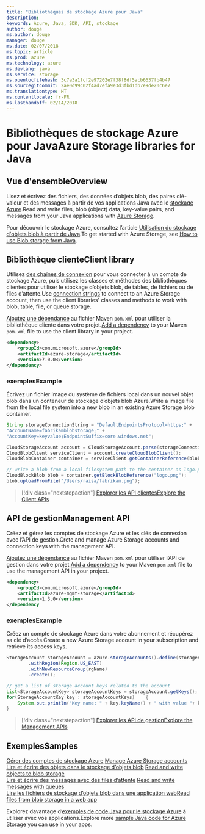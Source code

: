 ```yaml
---
title: "Bibliothèques de stockage Azure pour Java"
description: 
keywords: Azure, Java, SDK, API, stockage
author: douge
ms.author: douge
manager: douge
ms.date: 02/07/2018
ms.topic: article
ms.prod: azure
ms.technology: azure
ms.devlang: java
ms.service: storage
ms.openlocfilehash: 3c7a3a1fcf2e97202e7f38f8df5acb6637fb4b47
ms.sourcegitcommit: 2ae0d99c02f4ad7efa9e3d3fbd1db7e9de20c6e7
ms.translationtype: HT
ms.contentlocale: fr-FR
ms.lasthandoff: 02/14/2018
---
```

# <a name="azure-storage-libraries-for-java"></a><span data-ttu-id="5cd95-103">Bibliothèques de stockage Azure pour Java</span><span class="sxs-lookup"><span data-stu-id="5cd95-103">Azure Storage libraries for Java</span></span>

## <a name="overview"></a><span data-ttu-id="5cd95-104">Vue d'ensemble</span><span class="sxs-lookup"><span data-stu-id="5cd95-104">Overview</span></span>

<span data-ttu-id="5cd95-105">Lisez et écrivez des fichiers, des données d’objets blob, des paires clé-valeur et des messages à partir de vos applications Java avec le [stockage Azure](/azure/storage/storage-introduction).</span><span class="sxs-lookup"><span data-stu-id="5cd95-105">Read and write files, blob (object) data, key-value pairs, and messages from your Java applications with [Azure Storage](/azure/storage/storage-introduction).</span></span>

<span data-ttu-id="5cd95-106">Pour découvrir le stockage Azure, consultez l’article [Utilisation du stockage d'objets blob à partir de Java](/azure/storage/storage-java-how-to-use-blob-storage).</span><span class="sxs-lookup"><span data-stu-id="5cd95-106">To get started with Azure Storage, see [How to use Blob storage from Java](/azure/storage/storage-java-how-to-use-blob-storage).</span></span>

## <a name="client-library"></a><span data-ttu-id="5cd95-107">Bibliothèque cliente</span><span class="sxs-lookup"><span data-stu-id="5cd95-107">Client library</span></span>

<span data-ttu-id="5cd95-108">Utilisez [des chaînes de connexion](/azure/storage/storage-create-storage-account#manage-your-storage-account) pour vous connecter à un compte de stockage Azure, puis utilisez les classes et méthodes des bibliothèques clientes pour utiliser le stockage d’objets blob, de tables, de fichiers ou de files d’attente.</span><span class="sxs-lookup"><span data-stu-id="5cd95-108">Use [connection strings](/azure/storage/storage-create-storage-account#manage-your-storage-account) to connect to an Azure Storage account, then use the client libraries' classes and methods to work with blob, table, file, or queue storage.</span></span> 

<span data-ttu-id="5cd95-109">[Ajoutez une dépendance](https://maven.apache.org/guides/getting-started/index.html#How_do_I_use_external_dependencies) au fichier Maven `pom.xml` pour utiliser la bibliothèque cliente dans votre projet.</span><span class="sxs-lookup"><span data-stu-id="5cd95-109">[Add a dependency](https://maven.apache.org/guides/getting-started/index.html#How_do_I_use_external_dependencies) to your Maven `pom.xml` file to use the client library in your project.</span></span>   

```XML
<dependency>
    <groupId>com.microsoft.azure</groupId>
    <artifactId>azure-storage</artifactId>
    <version>7.0.0</version>
</dependency>
```   

### <a name="example"></a><span data-ttu-id="5cd95-110">exemples</span><span class="sxs-lookup"><span data-stu-id="5cd95-110">Example</span></span>

<span data-ttu-id="5cd95-111">Écrivez un fichier image du système de fichiers local dans un nouvel objet blob dans un conteneur de stockage d’objets blob Azure.</span><span class="sxs-lookup"><span data-stu-id="5cd95-111">Write a image file from the local file system into a new blob in an existing Azure Storage blob container.</span></span>


```java
String storageConnectionString = "DefaultEndpointsProtocol=https;" + 
"AccountName=fabrikamblobstorage;" + 
"AccountKey=keyvalue;EndpointSuffix=core.windows.net";

CloudStorageAccount account = CloudStorageAccount.parse(storageConnectionString);
CloudBlobClient serviceClient = account.createCloudBlobClient();
CloudBlobContainer container = serviceClient.getContainerReference(blobContainer);

// write a blob from a local filesystem path to the container as logo.png
CloudBlockBlob blob = container.getBlockBlobReference("logo.png");
blob.uploadFromFile("/Users/raisa/fabrikam.png");
```

> [!div class="nextstepaction"]
> [<span data-ttu-id="5cd95-112">Explorer les API clientes</span><span class="sxs-lookup"><span data-stu-id="5cd95-112">Explore the Client APIs</span></span>](/java/api/overview/azure/storage/clientlibrary)

## <a name="management-api"></a><span data-ttu-id="5cd95-113">API de gestion</span><span class="sxs-lookup"><span data-stu-id="5cd95-113">Management API</span></span>

<span data-ttu-id="5cd95-114">Créez et gérez les comptes de stockage Azure et les clés de connexion avec l’API de gestion.</span><span class="sxs-lookup"><span data-stu-id="5cd95-114">Crete and manage Azure Storage accounts and connection keys with the management API.</span></span>

<span data-ttu-id="5cd95-115">[Ajoutez une dépendance](https://maven.apache.org/guides/getting-started/index.html#How_do_I_use_external_dependencies) au fichier Maven `pom.xml` pour utiliser l’API de gestion dans votre projet.</span><span class="sxs-lookup"><span data-stu-id="5cd95-115">[Add a dependency](https://maven.apache.org/guides/getting-started/index.html#How_do_I_use_external_dependencies) to your Maven `pom.xml` file to use the management API in your project.</span></span>  

```XML
<dependency>
    <groupId>com.microsoft.azure</groupId>
    <artifactId>azure-mgmt-storage</artifactId>
    <version>1.3.0</version>
</dependency
```   

### <a name="example"></a><span data-ttu-id="5cd95-116">exemples</span><span class="sxs-lookup"><span data-stu-id="5cd95-116">Example</span></span>

<span data-ttu-id="5cd95-117">Créez un compte de stockage Azure dans votre abonnement et récupérez sa clé d’accès.</span><span class="sxs-lookup"><span data-stu-id="5cd95-117">Create a new Azure Storage account in your subscription and retrieve its access keys.</span></span>

```java
StorageAccount storageAccount = azure.storageAccounts().define(storageAccountName)
        .withRegion(Region.US_EAST)
        .withNewResourceGroup(rgName)
        .create();

// get a list of storage account keys related to the account
List<StorageAccountKey> storageAccountKeys = storageAccount.getKeys();
for(StorageAccountKey key : storageAccountKeys)    {
    System.out.println("Key name: " + key.keyName() + " with value "+ key.value());
}
```

> [!div class="nextstepaction"]
> [<span data-ttu-id="5cd95-118">Explorer les API de gestion</span><span class="sxs-lookup"><span data-stu-id="5cd95-118">Explore the Management APIs</span></span>](/java/api/overview/azure/storage/managementapi)


## <a name="samples"></a><span data-ttu-id="5cd95-119">Exemples</span><span class="sxs-lookup"><span data-stu-id="5cd95-119">Samples</span></span>

<span data-ttu-id="5cd95-120">[Gérer des comptes de stockage Azure](../docs-ref-conceptual/java-sdk-manage-storage-accounts.md)  </span><span class="sxs-lookup"><span data-stu-id="5cd95-120">[Manage Azure Storage accounts](../docs-ref-conceptual/java-sdk-manage-storage-accounts.md)  </span></span>  
<span data-ttu-id="5cd95-121">[Lire et écrire des objets dans le stockage d’objets blob](https://github.com/Azure-Samples/storage-blob-java-getting-started) </span><span class="sxs-lookup"><span data-stu-id="5cd95-121">[Read and write objects to blob storage](https://github.com/Azure-Samples/storage-blob-java-getting-started) </span></span>  
<span data-ttu-id="5cd95-122">[Lire et écrire des messages avec des files d’attente](https://github.com/Azure-Samples/storage-queue-java-getting-started) </span><span class="sxs-lookup"><span data-stu-id="5cd95-122">[Read and write messages with queues](https://github.com/Azure-Samples/storage-queue-java-getting-started) </span></span>  
[<span data-ttu-id="5cd95-123">Lire les fichiers de stockage d’objets blob dans une application web</span><span class="sxs-lookup"><span data-stu-id="5cd95-123">Read files from blob storage in a web app</span></span>](https://github.com/Azure-Samples/app-service-java-manage-storage-connections-for-web-apps-on-linux)

<span data-ttu-id="5cd95-124">Explorez davantage d’[exemples de code Java pour le stockage Azure](https://azure.microsoft.com/resources/samples/?platform=java&term=storage) à utiliser avec vos applications.</span><span class="sxs-lookup"><span data-stu-id="5cd95-124">Explore more [sample Java code for Azure Storage](https://azure.microsoft.com/resources/samples/?platform=java&term=storage) you can use in your apps.</span></span>
